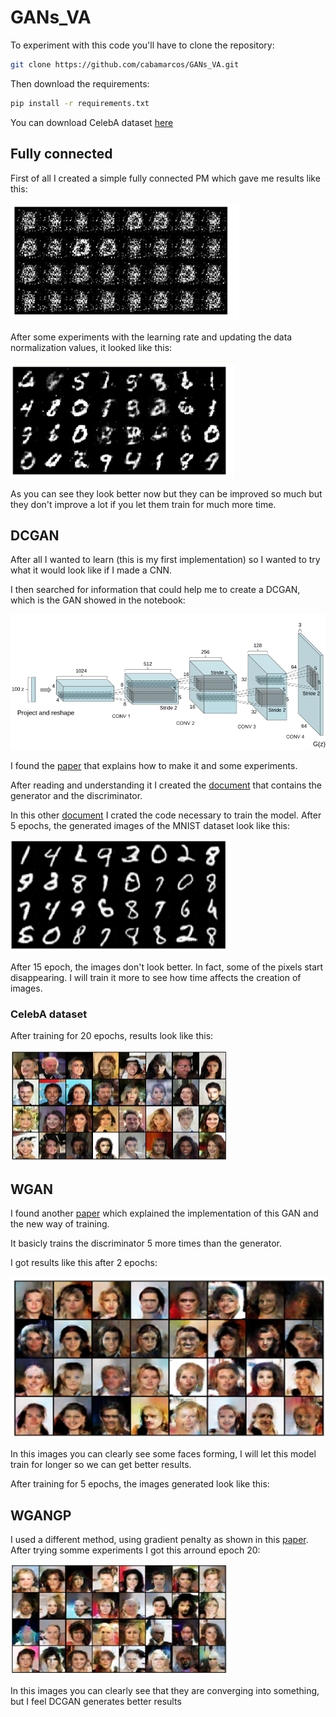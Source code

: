 # GANs_VA

To experiment with this code you'll have to clone the repository:

```bash
git clone https://github.com/cabamarcos/GANs_VA.git
```

Then download the requirements:

```bash
pip install -r requirements.txt
```

You can download CelebA dataset [here](https://www.kaggle.com/datasets/504743cb487a5aed565ce14238c6343b7d650ffd28c071f03f2fd9b25819e6c9)

## Fully connected
First of all I created a simple fully connected PM which gave me results like this:

![alt text](Images/image.png)

After some experiments with the learning rate and updating the data normalization values, it looked like this:

![alt text](Images/image-1.png)

As you can see they look better now but they can be improved so much but they don't improve a lot if you let them train for much more time.

## DCGAN
After all I wanted to learn (this is my first implementation) so I wanted to try what it would look like if I made a CNN. 

I then searched for information that could help me to create a DCGAN, which is the GAN showed in the notebook:

![alt text](Images/dcgan_generator.png)

I found the [paper](https://arxiv.org/pdf/1511.06434) that explains how to make it and some experiments.

After reading and understanding it I created the [document](./DCGAN.py) that contains the generator and the discriminator.

In this other [document](./TrainDCGans.py) I crated the code necessary to train the model. After 5 epochs, the generated images of the MNIST dataset look like this:

![alt text](Images/image-2.png)

After 15 epoch, the images don't look better. In fact, some of the pixels start disappearing. I will train it more to see how time affects the creation of images.

### CelebA dataset

After training for 20 epochs, results look like this:

![alt text](Images/DCGAN_celeb.png)

## WGAN

I found another [paper](https://arxiv.org/pdf/1701.07875) which explained the implementation of this GAN and the new way of training.

It basicly trains the discriminator 5 more times than the generator. 

I got results like this after 2 epochs:

![alt text](./Images/image_wgan.png)

In this images you can clearly see some faces forming, I will let this model train for longer so we can get better results.

After training for 5 epochs, the images generated look like this:

## WGANGP

I used a different method, using gradient penalty as shown in this [paper](https://arxiv.org/pdf/1704.00028). After trying somme experiments I got this arround epoch 20:

![alt text](./Images/image_wgangp.png)

In this images you can clearly see that they are converging into something, but I feel DCGAN generates better results

